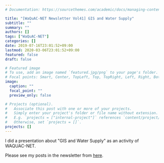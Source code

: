 ```yaml
---
# Documentation: https://sourcethemes.com/academic/docs/managing-content/

title: "[WaQuAC-NET Newsletter Vol41] GIS and Water Supply"
subtitle: ""
summary: ""
authors: []
tags: ["WaQuAC-NET"]
categories: []
date: 2019-07-16T23:01:52+09:00
lastmod: 2020-03-06T23:01:52+09:00
featured: false
draft: false

# Featured image
# To use, add an image named `featured.jpg/png` to your page's folder.
# Focal points: Smart, Center, TopLeft, Top, TopRight, Left, Right, BottomLeft, Bottom, BottomRight.
image:
  caption: ""
  focal_point: ""
  preview_only: false

# Projects (optional).
#   Associate this post with one or more of your projects.
#   Simply enter your project's folder or file name without extension.
#   E.g. `projects = ["internal-project"]` references `content/project/deep-learning/index.md`.
#   Otherwise, set `projects = []`.
projects: []
---
```


I did a presentation about "GIS and Water Supply" as an activity of WAQUAC-NET.

Please see my posts in the newsletter from [here](http://www.waquac.net/english/pdf/newsletter_vol.41_en.pdf).